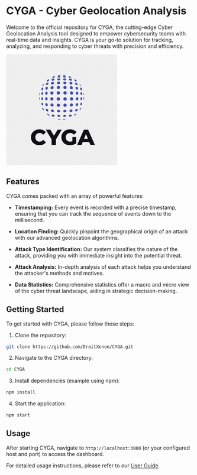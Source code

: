 # CYGA - Cyber Geolocation Analysis

Welcome to the official repository for CYGA, the cutting-edge Cyber Geolocation Analysis tool designed to empower cybersecurity teams with real-time data and insights. CYGA is your go-to solution for tracking, analyzing, and responding to cyber threats with precision and efficiency.

<img src="shared/constants/logo.png" alt="CYGA Logo" width="300"/>

## Features

CYGA comes packed with an array of powerful features:

- **Timestamping:** Every event is recorded with a precise timestamp, ensuring that you can track the sequence of events down to the millisecond.

- **Location Finding:** Quickly pinpoint the geographical origin of an attack with our advanced geolocation algorithms.

- **Attack Type Identification:** Our system classifies the nature of the attack, providing you with immediate insight into the potential threat.

- **Attack Analysis:** In-depth analysis of each attack helps you understand the attacker's methods and motives.

- **Data Statistics:** Comprehensive statistics offer a macro and micro view of the cyber threat landscape, aiding in strategic decision-making.

## Getting Started

To get started with CYGA, please follow these steps:

1. Clone the repository:

```bash
git clone https://github.com/DroitXenon/CYGA.git
```

2. Navigate to the CYGA directory:

```bash
cd CYGA
```

3. Install dependencies (example using npm):

```bash
npm install
```

4. Start the application:

```bash
npm start
```

## Usage

After starting CYGA, navigate to `http://localhost:3000` (or your configured host and port) to access the dashboard.

For detailed usage instructions, please refer to our [User Guide](docs/USER_GUIDE.md).
